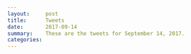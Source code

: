 ```yaml
---
layout:     post
title:      Tweets
date:       2017-09-14
summary:    These are the tweets for September 14, 2017.
categories:
---
```


